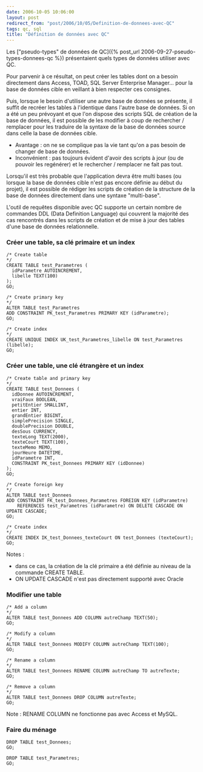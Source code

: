 ```yaml
---
date: 2006-10-05 10:06:00
layout: post
redirect_from: "post/2006/10/05/Definition-de-donnees-avec-QC"
tags: qc, sql
title: "Définition de données avec QC"
---
```


Les ["pseudo-types"
de données de QC]({% post_url 2006-09-27-pseudo-types-donnees-qc %}) présentaient quels types de données utiliser avec QC.

Pour parvenir à ce résultat, on peut créer les tables dont on a besoin
directement dans Access, TOAD, SQL Server Enterprise Manager… pour la base de
données cible en veillant à bien respecter ces consignes.

Puis, lorsque le besoin d'utiliser une autre base de données se présente, il
suffit de recréer les tables à l'identique dans l'autre base de données. Si on
a été un peu prévoyant et que l'on dispose des scripts SQL de création de la
base de données, il est possible de les modifier à coup de rechercher /
remplacer pour les traduire de la syntaxe de la base de données source dans
celle la base de données cible.

* Avantage : on ne se complique pas la vie tant qu'on a pas besoin de changer
de base de données.
* Inconvénient : pas toujours évident d'avoir des scripts à jour (ou de
pouvoir les regénérer) et le rechercher / remplacer ne fait pas tout.

Lorsqu'il est très probable que l'application devra être multi bases (ou
lorsque la base de données cible n'est pas encore définie au début du projet),
il est possible de rédiger les scripts de création de la structure de la base
de données directement dans une syntaxe "multi-base".

L'outil de requêtes disponible avec QC supporte un certain nombre de
commandes DDL (Data Definition Language) qui couvrent la majorité des cas
rencontrés dans les scripts de création et de mise à jour des tables d'une base
de données relationnelle.

### Créer une table, sa clé primaire et un index

```
/* Create table
*/
CREATE TABLE test_Parametres (
  idParametre AUTOINCREMENT,
  libelle TEXT(100)
);
GO;

/* Create primary key
*/
ALTER TABLE test_Parametres
ADD CONSTRAINT PK_test_Parametres PRIMARY KEY (idParametre);
GO;

/* Create index
*/
CREATE UNIQUE INDEX UK_test_Parametres_libelle ON test_Parametres (libelle);
GO;
```

### Créer une table, une clé étrangère et un index

```
/* Create table and primary key
*/
CREATE TABLE test_Donnees (
  idDonnee AUTOINCREMENT,
  vraiFaux BOOLEAN,
  petitEntier SMALLINT,
  entier INT,
  grandEntier BIGINT,
  simplePrecision SINGLE,
  doublePrecision DOUBLE,
  desSous CURRENCY,
  texteLong TEXT(2000),
  texteCourt TEXT(100),
  texteMemo MEMO,
  jourHeure DATETIME,
  idParametre INT,
  CONSTRAINT PK_test_Donnees PRIMARY KEY (idDonnee)
);
GO;

/* Create foreign key
*/
ALTER TABLE test_Donnees
ADD CONSTRAINT FK_test_Donnees_Parametres FOREIGN KEY (idParametre)
    REFERENCES test_Parametres (idParametre) ON DELETE CASCADE ON UPDATE CASCADE;
GO;

/* Create index
*/
CREATE INDEX IK_test_Donnees_texteCourt ON test_Donnees (texteCourt);
GO;
```

Notes :

* dans ce cas, la création de la clé primaire a été définie au niveau de la
commande CREATE TABLE.
* ON UPDATE CASCADE n'est pas directement supporté avec Oracle

### Modifier une table

```
/* Add a column
*/
ALTER TABLE test_Donnees ADD COLUMN autreChamp TEXT(50);
GO;

/* Modify a column
*/
ALTER TABLE test_Donnees MODIFY COLUMN autreChamp TEXT(100);
GO;

/* Rename a column
*/
ALTER TABLE test_Donnees RENAME COLUMN autreChamp TO autreTexte;
GO;

/* Remove a column
*/
ALTER TABLE test_Donnees DROP COLUMN autreTexte;
GO;
```

Note : RENAME COLUMN ne fonctionne pas avec Access et MySQL.

### Faire du ménage

```
DROP TABLE test_Donnees;
GO;

DROP TABLE test_Parametres;
GO;
```
